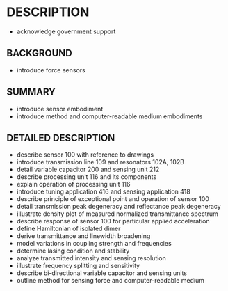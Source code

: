 # DESCRIPTION

- acknowledge government support

## BACKGROUND

- introduce force sensors

## SUMMARY

- introduce sensor embodiment
- introduce method and computer-readable medium embodiments

## DETAILED DESCRIPTION

- describe sensor 100 with reference to drawings
- introduce transmission line 109 and resonators 102A, 102B
- detail variable capacitor 200 and sensing unit 212
- describe processing unit 116 and its components
- explain operation of processing unit 116
- introduce tuning application 416 and sensing application 418
- describe principle of exceptional point and operation of sensor 100
- detail transmission peak degeneracy and reflectance peak degeneracy
- illustrate density plot of measured normalized transmittance spectrum
- describe response of sensor 100 for particular applied acceleration
- define Hamiltonian of isolated dimer
- derive transmittance and linewidth broadening
- model variations in coupling strength and frequencies
- determine lasing condition and stability
- analyze transmitted intensity and sensing resolution
- illustrate frequency splitting and sensitivity
- describe bi-directional variable capacitor and sensing units
- outline method for sensing force and computer-readable medium

